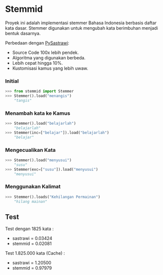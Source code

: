 # Stemmid

Proyek ini adalah implementasi stemmer Bahasa Indonesia berbasis daftar kata dasar. Stemmer digunakan untuk mengubah kata berimbuhan menjadi bentuk dasarnya.

Perbedaan dengan [PySastrawi](https://github.com/har07/PySastrawi):
- Source Code 100x lebih pendek.
- Algoritma yang digunakan berbeda.
- Lebih cepat hingga 10%.
- Kustomisasi kamus yang lebih uwaw.

### Initial
```python
>>> from stemmid import Stemmer
>>> Stemmer().load("menangis")
    "tangis"
```
### Menambah kata ke Kamus
```python
>>> Stemmer().load("belajarlah")
    "belajarlah"
>>> Stemmer(inc=["belajar"]).load("belajarlah")
    "belajar"
```
### Mengecualikan Kata
```python
>>> Stemmer().load("menyusui")
    "susu"
>>> Stemmer(exc=["susu"]).load("menyusui")
    "menyusui"
```
### Menggunakan Kalimat
```python
>>> Stemmer().loads("Kehilangan Permainan") 
    "hilang mainan"
```

## Test
Test dengan 1825 kata :
- sastrawi = 0.03424
- stemmid  = 0.02081

Test 1.825.000 kata (Cache) :
- sastrawi = 1.20500
- stemmid  = 0.97979
